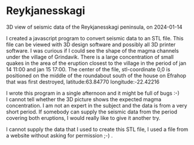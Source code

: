 # Reykjanesskagi
3D view of seismic data of the Reykjanesskagi peninsula, on 2024-01-14

I created a javascript program to convert seismic data to an STL file. This file can be viewed with 3D design software and possibly all 3D printer software. 
I was curious if I could see the shape of the magma channels under the village of Grindavik. There is a large concentration of small quakes in the area of the eruption closest to the village in the period of jan 14 11:00 and jan 15 17:00. The center of the file, stl-coordinate 0,0 is positioned on the middle of the roundabout south of the house on Efrahop that was first destroyed, latitude:63.84770 longitude:-22.42216

I wrote this program in a single afternoon and it might be full of bugs :-)  
I cannot tell whether the 3D picture shows the expected magma concentration. I am not an expert in the subject and the data is from a very short period. If somebody can supply the seismic data from the period covering both eruptions, I would really like to give it another try.

I cannot supply the data that I used to create this STL file, I used a file from a website without asking for permission ;-)
.
